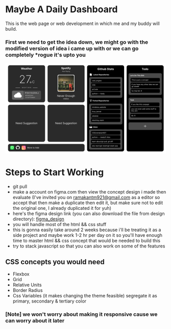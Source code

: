 # Maybe A Daily Dashboard 
This is the web page or web development in which me and my buddy will build.

### First we need to get the idea down, we might go with the modified version of idea i came up with or we can go completely *rogue it's upto you

![FigmaDesign](./screenshot/daily_dashboard.png)

# Steps to Start Working
- git pull
- make a account on figma.com then view the concept design i made then evaluate (I've invited you on ramakantm921@gmail.com as a editor so accept that then make
    a duplicate then edit it, but make sure not to edit the original one, I already duplicated it for yuh)
- here's the figma design link (you can also download the file from design directory): [figma_design](https://www.figma.com/design/4j4hUPU2NM0Ztgsyp4xr1i/Mindless_Website?node-id=0-1&t=PPcFgQYwcPzAjUqc-1)
- you will handle most of the html && css stuff
- this is gonna easily take around 2 weeks because i'll be treating it as a side
    project and maybe work 1-2 hr per day on it so you'll have enough time to master
    html && css concept that would be needed to build this
- try to stack javascript so that you can also work on some of the features

## CSS concepts you would need
- Flexbox
- Grid
- Relative Units
- Border Radius
- Css Variables (it makes changing the theme feasible) segregate it as primary, secondary & tertiary color

### [Note] we won't worry about making it responsive cause we can worry about it later

